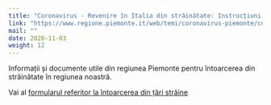 ```yaml
---
title: "Coronavirus - Revenire în Italia din străinătate: Instrucțiuni operaționale"
link: "https://www.regione.piemonte.it/web/temi/coronavirus-piemonte/coronavirus-rientro-italia-dallestero-istruzioni-operative"
mail: ""
date: 2020-11-03
weight: 12
---
```


Informații și documente utile din regiunea Piemonte pentru întoarcerea din străinătate în regiunea noastră.

Vai al [formularul referitor la întoarcerea din țări străine](https://forms.office.com/Pages/ResponsePage.aspx?id=WOGEjRmyjUSC-_2bbdHheXnmScf3LH9Mv6dDpK8sDgFUQ1dLUlFEV1lMWVlMUElQTVNJWEVBWEJQNS4u)

